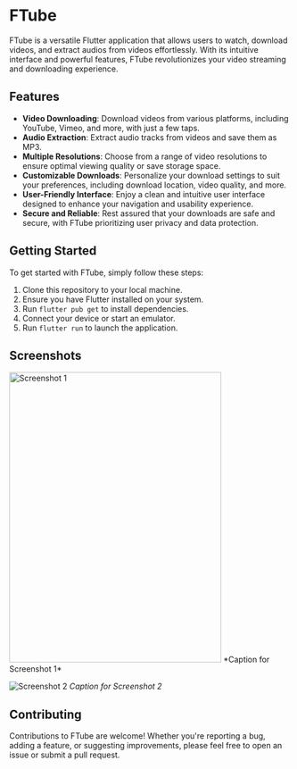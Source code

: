 # FTube

FTube is a versatile Flutter application that allows users to watch, download videos, and extract audios from videos effortlessly. With its intuitive interface and powerful features, FTube revolutionizes your video streaming and downloading experience.

## Features

- **Video Downloading**: Download videos from various platforms, including YouTube, Vimeo, and more, with just a few taps.
- **Audio Extraction**: Extract audio tracks from videos and save them as MP3.
- **Multiple Resolutions**: Choose from a range of video resolutions to ensure optimal viewing quality or save storage space.
- **Customizable Downloads**: Personalize your download settings to suit your preferences, including download location, video quality, and more.
- **User-Friendly Interface**: Enjoy a clean and intuitive user interface designed to enhance your navigation and usability experience.
- **Secure and Reliable**: Rest assured that your downloads are safe and secure, with FTube prioritizing user privacy and data protection.

## Getting Started

To get started with FTube, simply follow these steps:

1. Clone this repository to your local machine.
2. Ensure you have Flutter installed on your system.
3. Run `flutter pub get` to install dependencies.
4. Connect your device or start an emulator.
5. Run `flutter run` to launch the application.

## Screenshots

<img src="https://github.com/sb-dor/FTube/blob/dev/assets/github_images/Screenshot_20240317_114456.png" alt="Screenshot 1" width="380" height="520">
*Caption for Screenshot 1*

![Screenshot 2](https://github.com/sb-dor/FTube/blob/dev/assets/github_images/Screenshot_20240317_114848.png)
*Caption for Screenshot 2*

## Contributing

Contributions to FTube are welcome! Whether you're reporting a bug, adding a feature, or suggesting improvements, please feel free to open an issue or submit a pull request.